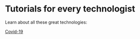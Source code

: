 
# Tutorials for every technologist

Learn about all these great technologies:

[Covid-19](./tomcat/index.md)
